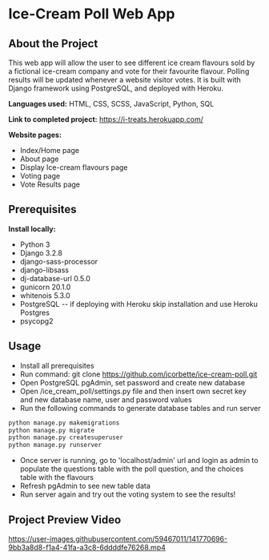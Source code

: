 # Ice-Cream Poll Web App

## About the Project

This web app will allow the user to see different ice cream flavours sold by a fictional ice-cream company and vote for their favourite flavour. Polling results will be updated whenever a website visitor votes. It is built with Django framework using PostgreSQL, and deployed with Heroku.

**Languages used:** HTML, CSS, SCSS, JavaScript, Python, SQL

**Link to completed project:** https://i-treats.herokuapp.com/

**Website pages:**
- Index/Home page 
- About page
- Display Ice-cream flavours page
- Voting page
- Vote Results page

## Prerequisites
**Install locally:**
- Python 3
- Django 3.2.8
- django-sass-processor
- django-libsass
- dj-database-url 0.5.0
- gunicorn 20.1.0
- whitenois 5.3.0
- PostgreSQL -- if deploying with Heroku skip installation and use Heroku Postgres
- psycopg2

## Usage
- Install all prerequisites
- Run command: git clone https://github.com/jcorbette/ice-cream-poll.git
- Open PostgreSQL pgAdmin, set  password and create new database
- Open /ice_cream_poll/settings.py file and then insert own secret key and new database name, user and password values
- Run the following commands to generate database tables and run server
```bash
python manage.py makemigrations
python manage.py migrate
python manage.py createsuperuser
python manage.py runserver
```
- Once server is running, go to 'localhost/admin' url and login as admin to populate the questions table with the poll question, and the choices table with the flavours
- Refresh pgAdmin to see new table data
- Run server again and try out the voting system to see the results! 

## Project Preview Video
https://user-images.githubusercontent.com/59467011/141770696-9bb3a8d8-f1a4-41fa-a3c8-6ddddfe76268.mp4


